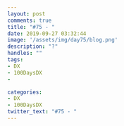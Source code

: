 ```yaml
---
layout: post
comments: true
title: "#75 - "
date: 2019-09-27 03:32:44
image: '/assets/img/day75/blog.png'
description: "?"
handles: "" 
tags:
- DX 
- 100DaysDX
- 

categories:
- DX
- 100DaysDX
twitter_text: "#75 - "
---
```


